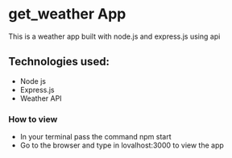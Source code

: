 # get_weather App
This is a weather app built with node.js and express.js using api

## Technologies used:
* Node js
* Express.js
* Weather API

### How to view

* In your terminal pass the command npm start
* Go to the browser and type in lovalhost:3000 to view the app
